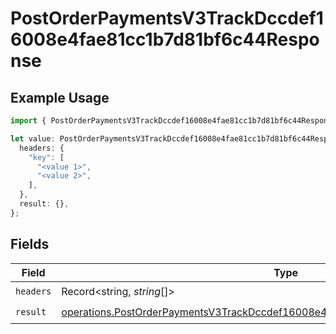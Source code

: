 # PostOrderPaymentsV3TrackDccdef16008e4fae81cc1b7d81bf6c44Response

## Example Usage

```typescript
import { PostOrderPaymentsV3TrackDccdef16008e4fae81cc1b7d81bf6c44Response } from "@dhaba/safepay-ts/models/operations";

let value: PostOrderPaymentsV3TrackDccdef16008e4fae81cc1b7d81bf6c44Response = {
  headers: {
    "key": [
      "<value 1>",
      "<value 2>",
    ],
  },
  result: {},
};
```

## Fields

| Field                                                                                                                                                                              | Type                                                                                                                                                                               | Required                                                                                                                                                                           | Description                                                                                                                                                                        |
| ---------------------------------------------------------------------------------------------------------------------------------------------------------------------------------- | ---------------------------------------------------------------------------------------------------------------------------------------------------------------------------------- | ---------------------------------------------------------------------------------------------------------------------------------------------------------------------------------- | ---------------------------------------------------------------------------------------------------------------------------------------------------------------------------------- |
| `headers`                                                                                                                                                                          | Record<string, *string*[]>                                                                                                                                                         | :heavy_check_mark:                                                                                                                                                                 | N/A                                                                                                                                                                                |
| `result`                                                                                                                                                                           | [operations.PostOrderPaymentsV3TrackDccdef16008e4fae81cc1b7d81bf6c44ResponseBody](../../models/operations/postorderpaymentsv3trackdccdef16008e4fae81cc1b7d81bf6c44responsebody.md) | :heavy_check_mark:                                                                                                                                                                 | N/A                                                                                                                                                                                |